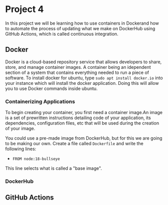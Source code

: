 # Project 4

In this project we will be learning how to use containers in Dockerand how to automate the process of updating what we make on DockerHub using GitHub Actions, which is called continuous integration.

## Docker

Docker is a cloud-based repository service that allows developers to share, store, and manage container images. A container being an idependent section of a system that contains everything needed to run a piece of software. To install docker for ubuntu, type `sudo apt install docker.io` into your instance which will install the docker application. Doing this will allow you to use Docker commands inside ubuntu.

### Containerizing Applications

To begin creating your container, you first need a container image.An image is a set of prewritten instructions detailing code of your application, its dependencies, configuration files, etc that will be used during the creation of your image.

You could use a pre-made image from DockerHub, but for this we are going to be making our own. Create a file called `Dockerfile` and write the following lines:

- `FROM node:18-bullseye`

This line selects what is called a "base image".

### DockerHub



## GitHub Actions



